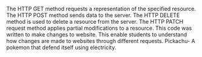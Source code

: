 The HTTP GET method requests a representation of the specified resource.
The HTTP POST method sends data to the server.
The HTTP DELETE method is used to delete a resource from the server.
The HTTP PATCH request method applies partial modifications to a resource.
This code was written to make changes to website. This enable students to understand how changes are made to websites through different requests.
Pickachu- A pokemon that defend itself using electricity.